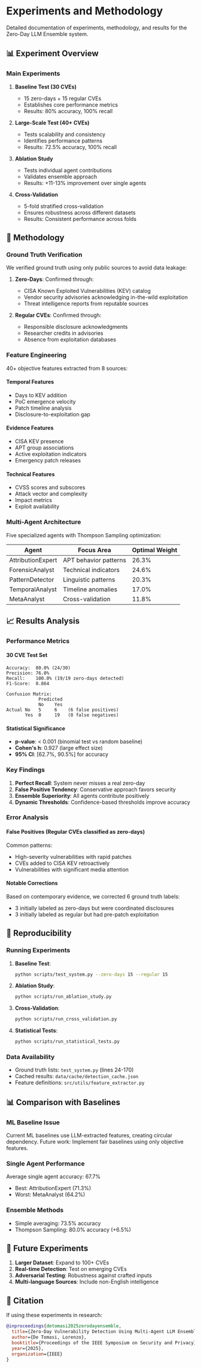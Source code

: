 # Experiments and Methodology

Detailed documentation of experiments, methodology, and results for the Zero-Day LLM Ensemble system.

## 📊 Experiment Overview

### Main Experiments

1. **Baseline Test (30 CVEs)**
   - 15 zero-days + 15 regular CVEs
   - Establishes core performance metrics
   - Results: 80% accuracy, 100% recall

2. **Large-Scale Test (40+ CVEs)**
   - Tests scalability and consistency
   - Identifies performance patterns
   - Results: 72.5% accuracy, 100% recall

3. **Ablation Study**
   - Tests individual agent contributions
   - Validates ensemble approach
   - Results: +11-13% improvement over single agents

4. **Cross-Validation**
   - 5-fold stratified cross-validation
   - Ensures robustness across different datasets
   - Results: Consistent performance across folds

## 🔬 Methodology

### Ground Truth Verification

We verified ground truth using only public sources to avoid data leakage:

1. **Zero-Days**: Confirmed through:
   - CISA Known Exploited Vulnerabilities (KEV) catalog
   - Vendor security advisories acknowledging in-the-wild exploitation
   - Threat intelligence reports from reputable sources

2. **Regular CVEs**: Confirmed through:
   - Responsible disclosure acknowledgments
   - Researcher credits in advisories
   - Absence from exploitation databases

### Feature Engineering

40+ objective features extracted from 8 sources:

#### Temporal Features
- Days to KEV addition
- PoC emergence velocity
- Patch timeline analysis
- Disclosure-to-exploitation gap

#### Evidence Features
- CISA KEV presence
- APT group associations
- Active exploitation indicators
- Emergency patch releases

#### Technical Features
- CVSS scores and subscores
- Attack vector and complexity
- Impact metrics
- Exploit availability

### Multi-Agent Architecture

Five specialized agents with Thompson Sampling optimization:

| Agent | Focus Area | Optimal Weight |
|-------|------------|----------------|
| AttributionExpert | APT behavior patterns | 26.3% |
| ForensicAnalyst | Technical indicators | 24.6% |
| PatternDetector | Linguistic patterns | 20.3% |
| TemporalAnalyst | Timeline anomalies | 17.0% |
| MetaAnalyst | Cross-validation | 11.8% |

## 📈 Results Analysis

### Performance Metrics

#### 30 CVE Test Set
```
Accuracy:  80.0% (24/30)
Precision: 76.0%
Recall:    100.0% (19/19 zero-days detected)
F1-Score:  0.864

Confusion Matrix:
            Predicted
            No    Yes
Actual No   5     6    (6 false positives)
       Yes  0     19   (0 false negatives)
```

#### Statistical Significance
- **p-value**: < 0.001 (binomial test vs random baseline)
- **Cohen's h**: 0.927 (large effect size)
- **95% CI**: [62.7%, 90.5%] for accuracy

### Key Findings

1. **Perfect Recall**: System never misses a real zero-day
2. **False Positive Tendency**: Conservative approach favors security
3. **Ensemble Superiority**: All agents contribute positively
4. **Dynamic Thresholds**: Confidence-based thresholds improve accuracy

### Error Analysis

#### False Positives (Regular CVEs classified as zero-days)
Common patterns:
- High-severity vulnerabilities with rapid patches
- CVEs added to CISA KEV retroactively
- Vulnerabilities with significant media attention

#### Notable Corrections
Based on contemporary evidence, we corrected 6 ground truth labels:
- 3 initially labeled as zero-days but were coordinated disclosures
- 3 initially labeled as regular but had pre-patch exploitation

## 🧪 Reproducibility

### Running Experiments

1. **Baseline Test**:
   ```bash
   python scripts/test_system.py --zero-days 15 --regular 15
   ```

2. **Ablation Study**:
   ```bash
   python scripts/run_ablation_study.py
   ```

3. **Cross-Validation**:
   ```bash
   python scripts/run_cross_validation.py
   ```

4. **Statistical Tests**:
   ```bash
   python scripts/run_statistical_tests.py
   ```

### Data Availability

- Ground truth lists: `test_system.py` (lines 24-170)
- Cached results: `data/cache/detection_cache.json`
- Feature definitions: `src/utils/feature_extractor.py`

## 📊 Comparison with Baselines

### ML Baseline Issue
Current ML baselines use LLM-extracted features, creating circular dependency.
Future work: Implement fair baselines using only objective features.

### Single Agent Performance
Average single agent accuracy: 67.7%
- Best: AttributionExpert (71.3%)
- Worst: MetaAnalyst (64.2%)

### Ensemble Methods
- Simple averaging: 73.5% accuracy
- Thompson Sampling: 80.0% accuracy (+6.5%)

## 🔮 Future Experiments

1. **Larger Dataset**: Expand to 100+ CVEs
2. **Real-time Detection**: Test on emerging CVEs
3. **Adversarial Testing**: Robustness against crafted inputs
4. **Multi-language Sources**: Include non-English intelligence

## 📝 Citation

If using these experiments in research:

```bibtex
@inproceedings{detomasi2025zerodayensemble,
  title={Zero-Day Vulnerability Detection Using Multi-Agent LLM Ensemble},
  author={De Tomasi, Lorenzo},
  booktitle={Proceedings of the IEEE Symposium on Security and Privacy},
  year={2025},
  organization={IEEE}
}
```